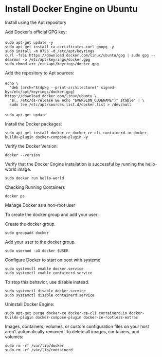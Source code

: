 # Install Docker Engine on Ubuntu


Install using the Apt repository

Add Docker's official GPG key:
####
    sudo apt-get update -y
    sudo apt-get install ca-certificates curl gnupg -y
    sudo install -m 0755 -d /etc/apt/keyrings
    curl -fsSL https://download.docker.com/linux/ubuntu/gpg | sudo gpg --dearmor -o /etc/apt/keyrings/docker.gpg
    sudo chmod a+r /etc/apt/keyrings/docker.gpg

Add the repository to Apt sources:
####
    echo \
      "deb [arch="$(dpkg --print-architecture)" signed-by=/etc/apt/keyrings/docker.gpg] https://download.docker.com/linux/ubuntu \
      "$(. /etc/os-release && echo "$VERSION_CODENAME")" stable" | \
      sudo tee /etc/apt/sources.list.d/docker.list > /dev/null
####
    sudo apt-get update

Install the Docker packages:

    sudo apt-get install docker-ce docker-ce-cli containerd.io docker-buildx-plugin docker-compose-plugin -y

Verify the Docker Version:

    docker --version

Verify that the Docker Engine installation is successful by running the hello-world image.

    sudo docker run hello-world

Checking Running Containers

    docker ps

Manage Docker as a non-root user

To create the docker group and add your user:

Create the docker group.

    sudo groupadd docker

Add your user to the docker group.

    sudo usermod -aG docker $USER

Configure Docker to start on boot with systemd

    sudo systemctl enable docker.service
    sudo systemctl enable containerd.service

To stop this behavior, use disable instead.

    sudo systemctl disable docker.service
    sudo systemctl disable containerd.service

Uninstall Docker Engine:

    sudo apt-get purge docker-ce docker-ce-cli containerd.io docker-buildx-plugin docker-compose-plugin docker-ce-rootless-extras

Images, containers, volumes, or custom configuration files on your host aren't automatically removed. To delete all images, containers, and volumes:

    sudo rm -rf /var/lib/docker
    sudo rm -rf /var/lib/containerd

#



